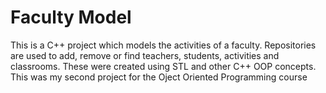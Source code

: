 # Faculty Model
This is a C++ project which models the activities of a faculty.
Repositories are used to add, remove or find teachers, students, activities and classrooms. These were created using STL and other
C++ OOP concepts.
This was my second project for the Oject Oriented Programming course

